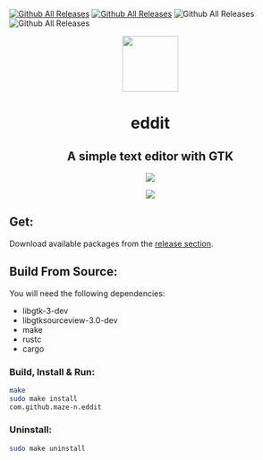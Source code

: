 [![Github All Releases](https://img.shields.io/github/v/release/maze-n/eddit)](https://github.com/maze-n/eddit/releases)&nbsp;[![Github All Releases](https://img.shields.io/github/downloads/maze-n/eddit/total)](https://github.com/maze-n/eddit/releases)&nbsp;![Github All Releases](https://img.shields.io/github/license/maze-n/eddit)&nbsp;![Github All Releases](https://img.shields.io/github/issues/maze-n/eddit)
<p align="center"><img src="https://raw.githubusercontent.com/maze-n/eddit/master/res/com.github.maze-n.eddit.svg?sanitize=true" width=100></p>
<h1 align="center">eddit</h1>
<h2 align="center">A simple text editor with GTK</h2>
<p align="center"><img src="https://raw.githubusercontent.com/maze-n/eddit/master/res/screenshots/screenshot-1.png"></p>
<p align="center"><img src="https://raw.githubusercontent.com/maze-n/eddit/master/res/screenshots/screenshot-2.png"></p>

## Get:
Download available packages from the <a href="https://github.com/maze-n/eddit/releases">release section</a>.

## Build From Source:
You will need the following dependencies:
 - libgtk-3-dev
 - libgtksourceview-3.0-dev
 - make
 - rustc
 - cargo

### Build, Install & Run:
```bash
make
sudo make install
com.github.maze-n.eddit
```

### Uninstall:
```bash
sudo make uninstall
```